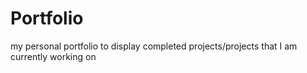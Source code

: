 # Portfolio
my personal portfolio to display completed projects/projects that I am currently working on
